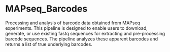 # MAPseq_Barcodes
Processing and analysis of barcode data obtained from MAPseq experiments. This pipeline is designed to enable users to download, generate, or use existing fastq sequences for extracting and pre-processing barcode sequences. The pipeline analyzes these apparent barcodes and returns a list of true underlying barcodes.
